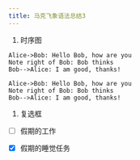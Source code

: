 ```yaml
---
title: 马克飞象语法总结3
---
```


1. 时序图

```sequence
Alice->Bob: Hello Bob, how are you
Note right of Bob: Bob thinks
Bob-->Alice: I am good, thanks!
```

```sequence2
Alice->Bob: Hello Bob, how are you
Note right of Bob: Bob thinks
Bob-->Alice: I am good, thanks!
```

1. 复选框

- [ ] 假期的工作
- [x] 假期的睡觉任务


